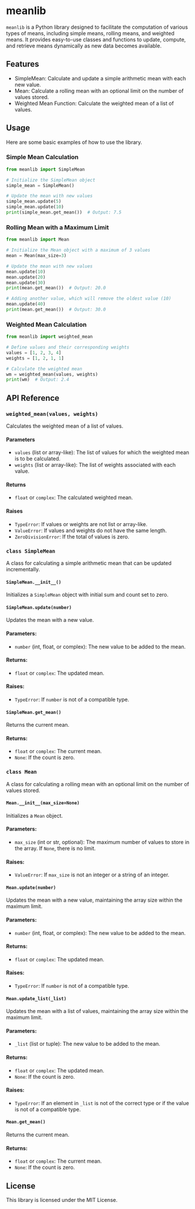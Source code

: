 # meanlib

`meanlib` is a Python library designed to facilitate the computation of various types of means, including simple means, rolling means, and weighted means. It provides easy-to-use classes and functions to update, compute, and retrieve means dynamically as new data becomes available.

## Features

- SimpleMean: Calculate and update a simple arithmetic mean with each new value.
- Mean: Calculate a rolling mean with an optional limit on the number of values stored.
- Weighted Mean Function: Calculate the weighted mean of a list of values.

## Usage

Here are some basic examples of how to use the library.

### Simple Mean Calculation

```python
from meanlib import SimpleMean

# Initialize the SimpleMean object
simple_mean = SimpleMean()

# Update the mean with new values
simple_mean.update(5)
simple_mean.update(10)
print(simple_mean.get_mean())  # Output: 7.5
```

### Rolling Mean with a Maximum Limit

```python
from meanlib import Mean

# Initialize the Mean object with a maximum of 3 values
mean = Mean(max_size=3)

# Update the mean with new values
mean.update(10)
mean.update(20)
mean.update(30)
print(mean.get_mean())  # Output: 20.0

# Adding another value, which will remove the oldest value (10)
mean.update(40)
print(mean.get_mean())  # Output: 30.0
```

### Weighted Mean Calculation

```python
from meanlib import weighted_mean

# Define values and their corresponding weights
values = [1, 2, 3, 4]
weights = [1, 2, 1, 1]

# Calculate the weighted mean
wm = weighted_mean(values, weights)
print(wm)  # Output: 2.4
```
## API Reference

### `weighted_mean(values, weights)`

Calculates the weighted mean of a list of values.

#### Parameters

- `values` (list or array-like): The list of values for which the weighted mean is to be calculated.
- `weights` (list or array-like): The list of weights associated with each value.

#### Returns

- `float` or `complex`: The calculated weighted mean.

#### Raises

- `TypeError`: If values or weights are not list or array-like.
- `ValueError`: If values and weights do not have the same length.
- `ZeroDivisionError`: If the total of values is zero.

### `class SimpleMean`

A class for calculating a simple arithmetic mean that can be updated incrementally.

#### `SimpleMean.__init__()`

Initializes a `SimpleMean` object with initial sum and count set to zero.

#### `SimpleMean.update(number)`

Updates the mean with a new value.

#### Parameters:

- `number` (int, float, or complex): The new value to be added to the mean.

#### Returns:

- `float` or `complex`: The updated mean.

#### Raises:

- `TypeError`: If `number` is not of a compatible type.

#### `SimpleMean.get_mean()`

Returns the current mean.

#### Returns:

- `float` or `complex`: The current mean.
- `None`: If the count is zero.

### `class Mean`

A class for calculating a rolling mean with an optional limit on the number of values stored.

#### `Mean.__init__(max_size=None)`

Initializes a `Mean` object.

#### Parameters:

- `max_size` (int or str, optional): The maximum number of values to store in the array. If `None`, there is no limit.

#### Raises:

- `ValueError`: If `max_size` is not an integer or a string of an integer.

#### `Mean.update(number)`

Updates the mean with a new value, maintaining the array size within the maximum limit.

#### Parameters:

- `number` (int, float, or complex): The new value to be added to the mean.

#### Returns:

- `float` or `complex`: The updated mean.

#### Raises:

- `TypeError`: If `number` is not of a compatible type.

#### `Mean.update_list(_list)`

Updates the mean with a list of values, maintaining the array size within the maximum limit.

#### Parameters:

- `_list` (list or tuple): The new value to be added to the mean.

#### Returns:

- `float` or `complex`: The updated mean.
- `None`: If the count is zero.

#### Raises:

- `TypeError`: If an element in `_list` is not of the correct type or if the value is not of a compatible type.

#### `Mean.get_mean()`

Returns the current mean.

#### Returns:

- `float` or `complex`: The current mean.
- `None`: If the count is zero.

## License

This library is licensed under the MIT License.